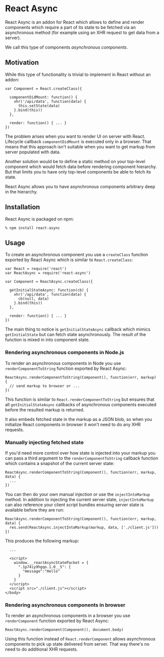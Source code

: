 # React Async

React Async is an addon for React which allows to define and render components
which require a part of its state to be fetched via an asynchronous method (for
example using an XHR request to get data from a server).

We call this type of components *asynchronous components*.

## Motivation

While this type of functionality is trivial to implement in React without an
addon:

    var Component = React.createClass({

      componentDidMount: function() {
        xhr('/api/data', function(data) {
          this.setState(data)
        }.bind(this))
      },

      render: function() { ... }
    })

The problem arises when you want to render UI on server with React. Lifecycle
callback `componentDidMount` is executed only in a browser. That means that this
approach isn't suitable when you want to get markup from server populated with
data.

Another solution would be to define a static method on your top-level component
which would fetch data before rendering component hierarchy. But that limits you
to have only top-level components be able to fetch its state.

React Async allows you to have asynchronous components arbitrary deep in the hierarchy.

## Installation

React Async is packaged on npm:

    % npm install react-async

## Usage

To create an asynchronous component you use a `createClass` function exported by React
Async which is similar to `React.createClass`:

    var React = require('react')
    var ReactAsync = require('react-async')

    var Component = ReactAsync.createClass({

      getInitialStateAsync: function(cb) {
        xhr('/api/data', function(data) {
          cb(null, data)
        }.bind(this))
      },

      render: function() { ... }
    })

The main thing to notice is `getInitialStateAsync` callback which mimics
`getInitialState` but can fetch state asynchronously. The result of the function
is mixed in into component state.

### Rendering asynchronous components in Node.js

To render an asynchronous components in Node you use `renderComponentToString`
function exported by React Async:

    ReactAsync.renderComponentToString(Component(), function(err, markup) {
      // send markup to browser or ...
    })

This function is similar to `React.renderComponentToString` but ensures that all
`getInitialStateAsync` callbacks of asynchronous components executed before the
resulted markup is returned.

It also embeds fetched state in the markup as a JSON blob, so when you initialize 
React components in browser it won't need to do any XHR requests.

### Manually injecting fetched state

If you'd need more control over how state is injected into your markup you can 
pass a third argument to the `renderComponentToString` callback function which 
contains a snapshot of the current server state:

    ReactAsync.renderComponentToString(Component(), function(err, markup, data) {
      ...
    })

You can then do your own manual injection or use the `injectIntoMarkup` method. 
In addition to injecting the current server state, `injectIntoMarkup` can also 
reference your client script bundles ensuring server state is available before 
they are run:

    ReactAsync.renderComponentToString(Component(), function(err, markup, data) {
      res.send(ReactAsync.injectIntoMarkup(markup, data, ['./client.js']))
    })

This produces the following markup:

      ...

      <script>
        window.__reactAsyncStatePacket = {
          ".1p74iy9hgqo.1.0__5": {
            "message":"Hello"
          }
        }
      </script>
      <script src="./client.js"></script>
    </body>

### Rendering asynchronous components in browser

To render an asynchronous components in a browser you use `renderComponent`
function exported by React Async:

    ReactAsync.renderComponent(Component(), document.body)

Using this function instead of `React.renderComponent` allows asynchronous
components to pick up state delivered from server. That way there's no need 
to do additional XHR requests.

